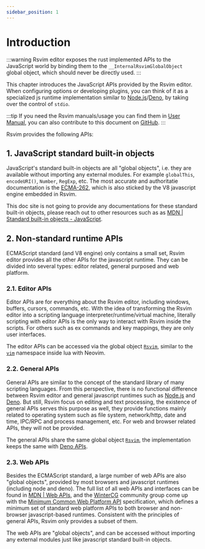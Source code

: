 ```yaml
---
sidebar_position: 1
---
```


# Introduction

:::warning
Rsvim editor exposes the rust implemented APIs to the JavaScript world by binding them to the `__InternalRsvimGlobalObject` global object, which should never be directly used.
:::

This chapter introduces the JavaScript APIs provided by the Rsvim editor. When configuring options or developing plugins, you can think of it as a specialized js runtime implementation similar to [Node.js](https://nodejs.org/en)/[Deno](https://deno.com/), by taking over the control of `stdio`.

:::tip
If you need the Rsvim manuals/usage you can find them in [User Manual](/docs/user_manual/get_started), you can also contribute to this document on [GitHub](https://github.com/rsvim/rsvim.github.io).
:::

Rsvim provides the following APIs:

## 1. JavaScript standard built-in objects

JavaScript's standard built-in objects are all "global objects", i.e. they are available without importing any external modules. For example `globalThis`, `encodeURI()`, `Number`, `RegExp`, etc. The most accurate and authoritatie documentation is the [ECMA-262](https://ecma-international.org/publications-and-standards/standards/ecma-262/), which is also sticked by the V8 javascript engine embedded in Rsvim.

This doc site is not going to provide any documentations for these standard built-in objects, please reach out to other resources such as as [MDN | Standard built-in objects - JavaScript](https://developer.mozilla.org/en-US/docs/Web/JavaScript/Reference/Global_Objects).

## 2. Non-standard runtime APIs

ECMAScript standard (and V8 engine) only contains a small set, Rsvim editor provides all the other APIs for the javascript runtime. They can be divided into several types: editor related, general purposed and web platform.

### 2.1. Editor APIs

Editor APIs are for everything about the Rsvim editor, including windows, buffers, cursors, commands, etc. With the idea of transforming the Rsvim editor into a scripting language interpreter/runtime/virtual machine, literally scripting with editor APIs is the only way to interact with Rsvim inside the scripts. For others such as ex commands and key mappings, they are only user interfaces.

The editor APIs can be accessed via the global object [`Rsvim`](rsvim/classes/Rsvim), similar to the [`vim`](https://neovim.io/doc/user/lua.html#Lua) namespace inside lua with Neovim.

### 2.2. General APIs

General APIs are similar to the concept of the standard library of many scripting languages. From this perspective, there is no functional difference between Rsvim editor and general javascript runtimes such as [Node.js](https://nodejs.org/) and [Deno](https://deno.com/). But still, Rsvim focus on editing and text processing, the existence of general APIs serves this purpose as well, they provide functions mainly related to operating system such as file system, network/http, date and time, IPC/RPC and process management, etc. For web and browser related APIs, they will not be provided.

The general APIs share the same global object [`Rsvim`](rsvim/classes/Rsvim), the implementation keeps the same with [Deno APIs](https://docs.deno.com/api/deno/).

### 2.3. Web APIs

Besides the ECMAScript standard, a large number of web APIs are also "global objects", provided by most browsers and javascript runtimes (including node and deno). The full list of all web APIs and interfaces can be found in [MDN | Web APIs](https://developer.mozilla.org/en-US/docs/Web/API), and the [WinterCG](https://wintercg.org/) community group come up with the [Minimum Common Web Platform API](https://common-min-api.proposal.wintercg.org/) specification, which defines a minimum set of standard web platform APIs to both browser and non-browser javascript-based runtimes. Consistent with the principles of general APIs, Rsvim only provides a subset of them.

The web APIs are "global objects", and can be accessed without importing any external modules just like javascript standard built-in objects.
